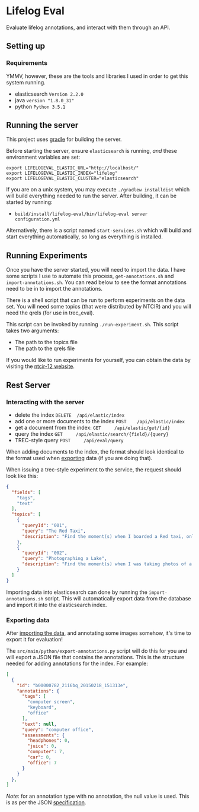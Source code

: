 # Lifelog Eval

Evaluate lifelog annotations, and interact with them through an API.

## Setting up

### Requirements

YMMV, however, these are the tools and libraries I used in order to get
this system running.

 - elasticsearch `Version 2.2.0`
 - java `version "1.8.0_31"`
 - python `Python 3.5.1`

## Running the server

This project uses [gradle](https://gradle.org/) for building the server.

Before starting the server, ensure `elasticsearch` is running, _and_ 
these environment variables are set:

```
export LIFELOGEVAL_ELASTIC_URL="http://localhost/"
export LIFELOGEVAL_ELASTIC_INDEX="lifelog"
export LIFELOGEVAL_ELASTIC_CLUSTER="elasticsearch"
```

If you are on a unix system, you may execute `./gradlew installdist` 
which will build everything needed to run the server. After building, 
it can be started by running:

 - `build/install/lifelog-eval/bin/lifelog-eval server configuration.yml`
 
Alternatively, there is a script named `start-services.sh` which will
build and start everything automatically, so long as everything is 
installed.
 

## Running Experiments

Once you have the server started, you will need to import the data. I 
have some scripts I use to automate this process, `get-annotations.sh`
and `import-annotations.sh`. You can read below to see the format 
annotations need to be in to import the annotations. 

There is a shell script that can be run to perform experiments on the
data set. You will need some topics (that were distributed by NTCIR) and
you will need the qrels (for use in trec_eval).

This script can be invoked by running `./run-experiment.sh`. This script
takes two arguments:

 - The path to the topics file
 - The path to the qrels file
 
If you would like to run experiments for yourself, you can obtain the
data by visiting the [ntcir-12 website](http://research.nii.ac.jp/ntcir/permission/ntcir-12/perm-en-Lifelog.html).

## Rest Server
 
### Interacting with the server

 - delete the index `DELETE  /api/elastic/index`
 - add one or more documents to the index `POST    /api/elastic/index`
 - get a document from the index: `GET     /api/elastic/get/{id}`
 - query the index `GET     /api/elastic/search/{field}/{query}`
 - TREC-style query `POST     /api/eval/query`

When adding documents to the index, the format should look identical to
the format used when [exporting](#exporting-data) data (if you are doing
that).

When issuing a trec-style experiment to the service, the request should
look like this:

```json
{
  "fields": [
    "tags",
    "text"
  ],
  "topics": [
    {
      "queryId": "001",
      "query": "The Red Taxi",
      "description": "Find the moment(s) when I boarded a Red taxi, only to get out again shortly afterwards."
    },
    {
      "queryId": "002",
      "query": "Photographing a Lake",
      "description": "Find the moment(s) when I was taking photos of a lake."
    }
  ]
}
```

Importing data into elasticsearch can done by running the 
`import-annotations.sh` script. This will automatically export data from
the database and import it into the elasticsearch index.

### Exporting data

After [importing the data](https://github.com/hscells/lifelog-sampling#importing-the-data),
and annotating some images somehow, it's time to export it for 
evaluation!

The `src/main/python/export-annotations.py` script will do this for you
and will export a JSON file that contains the annotations. This is the 
structure needed for adding annotations for the index. For example:

```json
[
  {
    "id": "b00000782_21i6bq_20150218_151313e",
    "annotations": {
      "tags": [
        "computer screen",
        "keyboard",
        "office"
      ],
      "text": null,
      "query": "computer office",
      "assessments": {
        "headphones": 0,
        "juice": 0,
        "computer": 7,
        "car": 0,
        "office": 7
      }
    }
  },
]
```

_Note_: for an annotation type with no annotation, the null value is
used. This is as per the JSON [specification](http://www.json.org/).